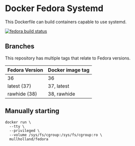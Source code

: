 Docker Fedora Systemd
=====================

This Dockerfile can build containers capable to use systemd.

[![fedora build status](https://img.shields.io/docker/cloud/build/mullholland/fedora.svg)](https://hub.docker.com/repository/docker/mullholland/fedora)

Branches
--------

This repository has multiple tags that relate to Fedora versions.

Fedora Version|Docker image tag|
|--------------|----------------|
|36            |36              |
|latest (37)   |37, latest      |
|rawhide (38)  |38, rawhide     |

Manually starting
-----------------

```shell
docker run \
  --tty \
  --privileged \
  --volume /sys/fs/cgroup:/sys/fs/cgroup:ro \
  mullholland/fedora
```
